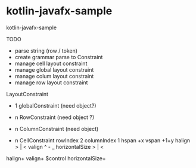 # kotlin-javafx-sample
kotlin-javafx-sample


TODO 
- parse string (row / token)
- create grammar parse to Constraint
- manage cell layout constraint
- manage global layout constraint
- manage colum layout constraint
- manage row layout constraint

LayoutConstraint
- 1 globalConstraint (need object?)
- n RowConstraint (need object ?)
- n ColumnConstraint (need object)

- n CellConstraint
rowIndex 2
columnIndex 1
hspan +x
vspan +1+y
halign > | <
valign ^ - _
horizontalSize > | <


halign+ valign+ $control horizontalSize+